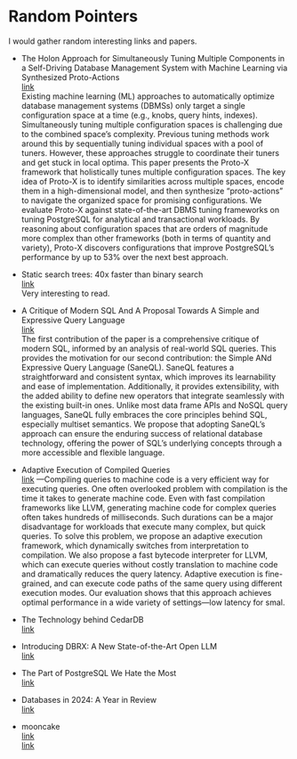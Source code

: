 # Random Pointers

I would gather random interesting links and papers.


* The Holon Approach for Simultaneously Tuning Multiple Components in a Self-Driving Database Management System with Machine Learning via Synthesized Proto-Actions   
  [link](https://www.pdl.cmu.edu/ftp/Database/p3373-zhang.pdf)   
  Existing machine learning (ML) approaches to automatically optimize database management systems (DBMSs) only target a single configuration space at a time (e.g., knobs, query hints, indexes).  Simultaneously tuning multiple configuration spaces is challenging due to the combined space’s complexity. Previous tuning methods work around this by sequentially tuning individual spaces with a pool of tuners. However, these approaches struggle to coordinate their tuners and get stuck in local optima. This paper presents the Proto-X framework that holistically tunes multiple configuration spaces. The key idea of Proto-X is to identify similarities across multiple spaces, encode them in a high-dimensional model, and then synthesize “proto-actions” to navigate the organized space for promising configurations. We evaluate Proto-X against state-of-the-art DBMS tuning frameworks on tuning PostgreSQL for analytical and transactional workloads. By reasoning about configuration spaces that are orders of magnitude more complex than other frameworks (both in terms of quantity and variety), Proto-X discovers configurations that improve PostgreSQL’s performance by up to 53% over the next best approach.

* Static search trees: 40x faster than binary search   
  [link](https://curiouscoding.nl/posts/static-search-tree/#code-snippet--find-linear)  
  Very interesting to read.
  
* A Critique of Modern SQL And A Proposal Towards A Simple and Expressive Query Language  
  [link](https://www.cidrdb.org/cidr2024/papers/p48-neumann.pdf)  
  The first contribution of the paper is a comprehensive critique of modern SQL, informed by an analysis of real-world SQL queries. This provides the motivation for our second contribution: the Simple ANd Expressive Query Language (SaneQL). SaneQL features a straightforward and consistent syntax, which improves its learnability and ease of implementation. Additionally, it provides extensibility, with the added ability to define new operators that integrate seamlessly with the existing built-in ones. Unlike most data frame APIs and NoSQL query languages, SaneQL fully embraces the core principles behind SQL, especially multiset semantics. We propose that adopting SaneQL’s approach can ensure the enduring success of relational database technology, offering the power of SQL’s underlying concepts through a more accessible and flexible language.  

* Adaptive Execution of Compiled Queries  
  [link](https://db.in.tum.de/~leis/papers/adaptiveexecution.pdf)
  —Compiling queries to machine code is a very efficient way for executing queries. One often overlooked problem with compilation is the time it takes to generate machine code. Even with fast compilation frameworks like LLVM, generating machine code for complex queries often takes hundreds of milliseconds. Such durations can be a major disadvantage for workloads that execute many complex, but quick queries. To solve this problem, we propose an adaptive execution framework, which dynamically switches from interpretation to compilation. We also propose a fast bytecode interpreter for LLVM, which can execute queries without costly translation to machine code and dramatically reduces the query latency. Adaptive execution is fine-grained, and can execute code paths of the same query using different execution modes. Our evaluation shows that this approach achieves optimal performance in a wide variety of settings—low latency for smal.

* The Technology behind CedarDB    
    [link](https://cedardb.com/docs/technology/)

* Introducing DBRX: A New State-of-the-Art Open LLM    
    [link](https://www.databricks.com/blog/introducing-dbrx-new-state-art-open-llm)

* The Part of PostgreSQL We Hate the Most  
     [link](https://www.cs.cmu.edu/~pavlo/blog/2023/04/the-part-of-postgresql-we-hate-the-most.html)

 * Databases in 2024: A Year in Review  
    [link](https://www.cs.cmu.edu/~pavlo/blog/2025/01/2024-databases-retrospective.html)

* mooncake  
  [link](https://mooncake.dev/blog/how-we-built-pgmooncake)  
  [link](https://github.com/Mooncake-Labs/pg_mooncake)  
